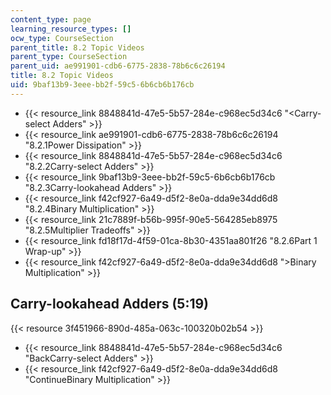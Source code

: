 ```yaml
---
content_type: page
learning_resource_types: []
ocw_type: CourseSection
parent_title: 8.2 Topic Videos
parent_type: CourseSection
parent_uid: ae991901-cdb6-6775-2838-78b6c6c26194
title: 8.2 Topic Videos
uid: 9baf13b9-3eee-bb2f-59c5-6b6cb6b176cb
---
```


*   {{< resource_link 8848841d-47e5-5b57-284e-c968ec5d34c6 "\<Carry-select Adders" >}}
*   {{< resource_link ae991901-cdb6-6775-2838-78b6c6c26194 "8.2.1Power Dissipation" >}}
*   {{< resource_link 8848841d-47e5-5b57-284e-c968ec5d34c6 "8.2.2Carry-select Adders" >}}
*   {{< resource_link 9baf13b9-3eee-bb2f-59c5-6b6cb6b176cb "8.2.3Carry-lookahead Adders" >}}
*   {{< resource_link f42cf927-6a49-d5f2-8e0a-dda9e34dd6d8 "8.2.4Binary Multiplication" >}}
*   {{< resource_link 21c7889f-b56b-995f-90e5-564285eb8975 "8.2.5Multiplier Tradeoffs" >}}
*   {{< resource_link fd18f17d-4f59-01ca-8b30-4351aa801f26 "8.2.6Part 1 Wrap-up" >}}
*   {{< resource_link f42cf927-6a49-d5f2-8e0a-dda9e34dd6d8 "\>Binary Multiplication" >}}

Carry-lookahead Adders (5:19)
-----------------------------

{{< resource 3f451966-890d-485a-063c-100320b02b54 >}}

*   {{< resource_link 8848841d-47e5-5b57-284e-c968ec5d34c6 "BackCarry-select Adders" >}}
*   {{< resource_link f42cf927-6a49-d5f2-8e0a-dda9e34dd6d8 "ContinueBinary Multiplication" >}}